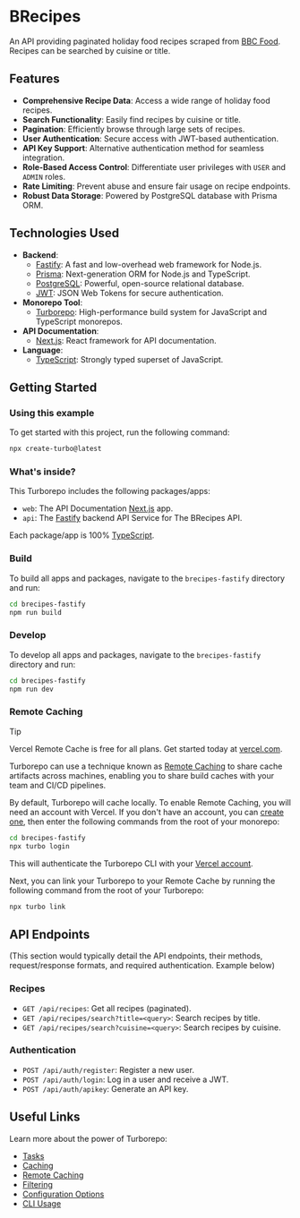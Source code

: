 # BRecipes

An API providing paginated holiday food recipes scraped from [BBC Food](https://www.bbc.co.uk/food). Recipes can be searched by cuisine or title.

## Features

*   **Comprehensive Recipe Data**: Access a wide range of holiday food recipes.
*   **Search Functionality**: Easily find recipes by cuisine or title.
*   **Pagination**: Efficiently browse through large sets of recipes.
*   **User Authentication**: Secure access with JWT-based authentication.
*   **API Key Support**: Alternative authentication method for seamless integration.
*   **Role-Based Access Control**: Differentiate user privileges with `USER` and `ADMIN` roles.
*   **Rate Limiting**: Prevent abuse and ensure fair usage on recipe endpoints.
*   **Robust Data Storage**: Powered by PostgreSQL database with Prisma ORM.

## Technologies Used

*   **Backend**:
    *   [Fastify](https://www.fastify.dev/): A fast and low-overhead web framework for Node.js.
    *   [Prisma](https://www.prisma.io/): Next-generation ORM for Node.js and TypeScript.
    *   [PostgreSQL](https://www.postgresql.org/): Powerful, open-source relational database.
    *   [JWT](https://jwt.io/): JSON Web Tokens for secure authentication.
*   **Monorepo Tool**:
    *   [Turborepo](https://turbo.build/repo): High-performance build system for JavaScript and TypeScript monorepos.
*   **API Documentation**:
    *   [Next.js](https://nextjs.org/): React framework for API documentation.
*   **Language**:
    *   [TypeScript](https://www.typescriptlang.org/): Strongly typed superset of JavaScript.

## Getting Started

### Using this example

To get started with this project, run the following command:

```sh
npx create-turbo@latest
```

### What's inside?

This Turborepo includes the following packages/apps:

*   `web`: The API Documentation [Next.js](https://nextjs.org/) app.
*   `api`: The [Fastify](https://fastify.dev/) backend API Service for The BRecipes API.

Each package/app is 100% [TypeScript](https://www.typescriptlang.org/).

### Build

To build all apps and packages, navigate to the `brecipes-fastify` directory and run:

```sh
cd brecipes-fastify
npm run build
```

### Develop

To develop all apps and packages, navigate to the `brecipes-fastify` directory and run:

```sh
cd brecipes-fastify
npm run dev
```

### Remote Caching

> [!TIP]
> Vercel Remote Cache is free for all plans. Get started today at [vercel.com](https://vercel.com/signup?/signup?utm_source=remote-cache-sdk&utm_campaign=free_remote_cache).

Turborepo can use a technique known as [Remote Caching](https://turborepo.com/docs/core-concepts/remote-caching) to share cache artifacts across machines, enabling you to share build caches with your team and CI/CD pipelines.

By default, Turborepo will cache locally. To enable Remote Caching, you will need an account with Vercel. If you don't have an account, you can [create one](https://vercel.com/signup?utm_source=turborepo-examples), then enter the following commands from the root of your monorepo:

```sh
cd brecipes-fastify
npx turbo login
```

This will authenticate the Turborepo CLI with your [Vercel account](https://vercel.com/docs/concepts/personal-accounts/overview).

Next, you can link your Turborepo to your Remote Cache by running the following command from the root of your Turborepo:

```sh
npx turbo link
```

## API Endpoints

(This section would typically detail the API endpoints, their methods, request/response formats, and required authentication. Example below)

### Recipes

*   `GET /api/recipes`: Get all recipes (paginated).
*   `GET /api/recipes/search?title=<query>`: Search recipes by title.
*   `GET /api/recipes/search?cuisine=<query>`: Search recipes by cuisine.

### Authentication

*   `POST /api/auth/register`: Register a new user.
*   `POST /api/auth/login`: Log in a user and receive a JWT.
*   `POST /api/auth/apikey`: Generate an API key.

## Useful Links

Learn more about the power of Turborepo:

*   [Tasks](https://turborepo.com/docs/crafting-your-repository/running-tasks)
*   [Caching](https://turborepo.com/docs/crafting-your-repository/caching)
*   [Remote Caching](https://turborepo.com/docs/core-concepts/remote-caching)
*   [Filtering](https://turborepo.com/docs/crafting-your-repository/running-tasks#using-filters)
*   [Configuration Options](https://turborepo.com/docs/reference/configuration)
*   [CLI Usage](https://turborepo.com/docs/reference/command-line-reference)